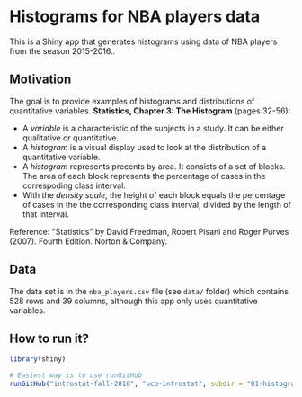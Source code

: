 # Histograms for NBA players data

This is a Shiny app that generates histograms using data of NBA players from the season 2015-2016..


## Motivation

The goal is to provide examples of histograms and distributions of quantitative variables.  __Statistics, Chapter 3: The Histogram__ (pages 32-56):

- A _variable_ is a characteristic of the subjects in a study. It can be either qualitative or quantitative.
- A _histogram_ is a visual display used to look at the distribution of a quantitative variable.
- A _histogram_ represents precents by area. It consists of a set of blocks. The area of each block represents the percentage of cases in the correspoding class interval.
- With the _density scale_, the height of each block equals the percentage of cases in the the corresponding class interval, divided by the length of that interval.

Reference: "Statistics" by David Freedman, Robert Pisani and Roger Purves (2007). Fourth Edition. Norton & Company.


## Data

The data set is in the `nba_players.csv` file (see `data/` folder) which contains 528 rows and 39 columns, although this app only uses quantitative variables.


## How to run it?


```R
library(shiny)

# Easiest way is to use runGitHub
runGitHub("introstat-fall-2018", "ucb-introstat", subdir = "01-histograms")
```

